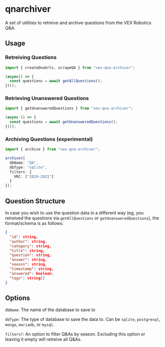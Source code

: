 # qnarchiver

A set of utilities to retreive and archive questions from the VEX Robotics Q&A.

## Usage

### Retreiving Questions
```ts
import { createQnaUrls, scrapeQA } from "vex-qna-archiver";

(async() => {
  const questions = await getAllQuestions();
})();
```

### Retrieving Unanswered Questions
```ts
import { getUnansweredQuestions } from "vex-qna-archiver";

(async () => {
  const questions = await getUnansweredQuestions();
})();
```

### Archiving Questions (experimental)
```ts
import { archive } from "vex-qna-archiver";

archive({
  dbName: "QA",
  dbType: "sqlite",
  filters: {
    VRC: ["2020-2021"]
  }
});
```

## Question Structure
In case you wish to use the question data in a different way (eg, you retreived the questions via `getAllQuestions` or `getUnansweredQuestions`), the format/schema is as follows:
```json
{
  "id": string,
  "author": string,
  "category": string,
  "title": string,
  "question": string,
  "answer": string,
  "season": string,
  "timestamp": string,
  "answered": boolean,
  "tags": string[]
}
```

## Options

`dbName`: The name of the database to save to

`dbType`: The type of database to save the data to. Can be `sqlite`, `postgresql`, `mongo`, `mariadb`, or `mysql`.

`filters?`: An option to filter Q&As by season. Excluding this option or leaving it empty will retreive all Q&As.